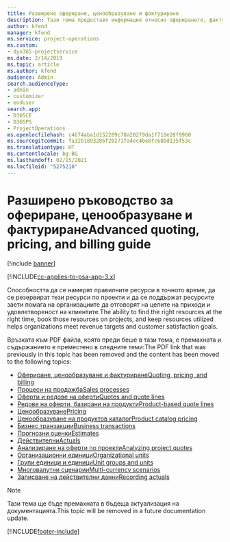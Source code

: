 ```yaml
---
title: Разширено офериране, ценообразуване и фактуриране
description: Тази тема предоставя информация относно оферирането, фактурирането и ценообразуването в Project Service Automation.
author: kfend
manager: kfend
ms.service: project-operations
ms.custom:
- dyn365-projectservice
ms.date: 2/14/2019
ms.topic: article
ms.author: kfend
audience: Admin
search.audienceType:
- admin
- customizer
- enduser
search.app:
- D365CE
- D365PS
- ProjectOperations
ms.openlocfilehash: c4674aba1d152289c78a202f9da1f710e28f9960
ms.sourcegitcommit: fa32b1893286f20271fa4ec4be8fc68bd135f53c
ms.translationtype: HT
ms.contentlocale: bg-BG
ms.lasthandoff: 02/15/2021
ms.locfileid: "5275210"
---
```

# <a name="advanced-quoting-pricing-and-billing-guide"></a><span data-ttu-id="67744-103">Разширено ръководство за офериране, ценообразуване и фактуриране</span><span class="sxs-lookup"><span data-stu-id="67744-103">Advanced quoting, pricing, and billing guide</span></span>

[!include [banner](../../includes/psa-now-project-operations.md)]

[!INCLUDE[cc-applies-to-psa-app-3.x](../../includes/cc-applies-to-psa-app-3x.md)]

<span data-ttu-id="67744-104">Способността да се намерят правилните ресурси в точното време, да се резервират тези ресурси по проекти и да се поддържат ресурсите заети помага на организациите да отговорят на целите на приходи и удовлетвореност на клиентите.</span><span class="sxs-lookup"><span data-stu-id="67744-104">The ability to find the right resources at the right time, book those resources on projects, and keep resources utilized helps organizations meet revenue targets and customer satisfaction goals.</span></span> 

<span data-ttu-id="67744-105">Връзката към PDF файла, която преди беше в тази тема, е премахната и съдържанието е преместено в следните теми:</span><span class="sxs-lookup"><span data-stu-id="67744-105">The PDF link that was previously in this topic has been removed and the content has been moved to the following topics:</span></span>

- [<span data-ttu-id="67744-106">Офериране, ценообразуване и фактуриране</span><span class="sxs-lookup"><span data-stu-id="67744-106">Quoting, pricing, and billing</span></span>](../quote-bill-price.md)
- [<span data-ttu-id="67744-107">Процеси на продажба</span><span class="sxs-lookup"><span data-stu-id="67744-107">Sales processes</span></span>](../basic-sales-process.md)
- [<span data-ttu-id="67744-108">Оферти и редове на оферти</span><span class="sxs-lookup"><span data-stu-id="67744-108">Quotes and quote lines</span></span>](../basic-quote-lines.md)
- [<span data-ttu-id="67744-109">Редове на оферти, базирани на продукти</span><span class="sxs-lookup"><span data-stu-id="67744-109">Product-based quote lines</span></span>](../product-based-quote-lines.md)
- [<span data-ttu-id="67744-110">Ценообразуване</span><span class="sxs-lookup"><span data-stu-id="67744-110">Pricing</span></span>](../basic-pricing.md)
- [<span data-ttu-id="67744-111">Ценообразуване на продуктов каталог</span><span class="sxs-lookup"><span data-stu-id="67744-111">Product catalog pricing</span></span>](../product-catalog-pricing.md)
- [<span data-ttu-id="67744-112">Бизнес транзакции</span><span class="sxs-lookup"><span data-stu-id="67744-112">Business transactions</span></span>](../basic-business-transactions.md)
- [<span data-ttu-id="67744-113">Прогнозни оценки</span><span class="sxs-lookup"><span data-stu-id="67744-113">Estimates</span></span>](../estimates.md)
- [<span data-ttu-id="67744-114">Действителни</span><span class="sxs-lookup"><span data-stu-id="67744-114">Actuals</span></span>](../actuals.md)
- [<span data-ttu-id="67744-115">Анализиране на оферти по проекти</span><span class="sxs-lookup"><span data-stu-id="67744-115">Analyzing project quotes</span></span>](../basic-analyzing-quotes.md)
- [<span data-ttu-id="67744-116">Организационни единици</span><span class="sxs-lookup"><span data-stu-id="67744-116">Organizational units</span></span>](../advanced-organizational.md)
- [<span data-ttu-id="67744-117">Групи единици и единици</span><span class="sxs-lookup"><span data-stu-id="67744-117">Unit groups and units</span></span>](../advanced-units.md)
- [<span data-ttu-id="67744-118">Многовалутни сценарии</span><span class="sxs-lookup"><span data-stu-id="67744-118">Multi-currency scenarios</span></span>](../advanced-currency.md)
- [<span data-ttu-id="67744-119">Записване на действителни данни</span><span class="sxs-lookup"><span data-stu-id="67744-119">Recording actuals</span></span>](../advanced-actuals.md)

> [!NOTE]
> <span data-ttu-id="67744-120">Тази тема ще бъде премахната в бъдеща актуализация на документацията.</span><span class="sxs-lookup"><span data-stu-id="67744-120">This topic will be removed in a future documentation update.</span></span> 


[!INCLUDE[footer-include](../../includes/footer-banner.md)]